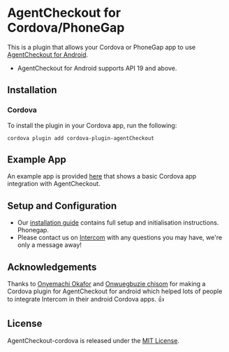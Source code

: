 
# AgentCheckout for Cordova/PhoneGap

This is a plugin that allows your Cordova or PhoneGap app to use [AgentCheckout for Android](https://github.com/intercom/intercom-android).

* AgentCheckout for Android supports API 19 and above.

## Installation

### Cordova

To install the plugin in your Cordova app, run the following:
```script
cordova plugin add cordova-plugin-agentCheckout
```

## Example App

An example app is provided [here](https://github.com/rayjadore/cordova-agentCheckout/tree/master/Example) that shows a basic Cordova app integration with AgentCheckout.

## Setup and Configuration

* Our [installation guide](https://developer.shoptopup.com/docs//cordova-phonegap-installation) contains full setup and initialisation instructions.
Phonegap.
* Please contact us on [Intercom](https://www.tradedepot.co/) with any questions you may have, we're only a message away!

## Acknowledgements

Thanks to [Onyemachi Okafor](https://github.com/peerwaya) and [Onwuegbuzie chisom](https://github.com/rayjadore)  for making a Cordova plugin for AgentCheckout for android which helped lots of people to integrate Intercom in their android Cordova apps. 👍

## License

AgentCheckout-cordova is released under the [MIT License](http://www.opensource.org/licenses/MIT).
